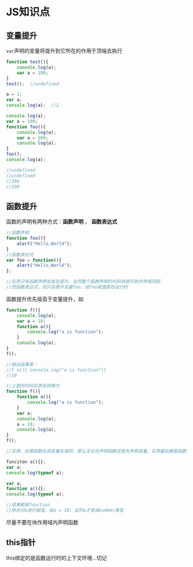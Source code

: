# JS知识点

## 变量提升

`var`声明的变量将提升到它所在的作用于顶端去执行

```javascript
function test(){
    console.log(a);
    var a = 100;
}
test();  //undefined
```

```javascript
a = 1;
var a;
console.log(a);  //1
```

```javascript
console.log(a);
var a = 100;
function foo(){
    console.log(a);
    var a = 200;
    console.log(a);
}
foo();
console.log(a);

//undefined
//undefined
//200
//100
```



## 函数提升

函数的声明有两种方式：**函数声明**  ， **函数表达式**

```javascript
//函数声明
function foo(){
    alert("Hello,World");
}
//函数表达式
var foo = function(){
    alert("Hello,World");
};

//实质只有函数声明会发生提升，会将整个函数声明的代码块提升到作用域顶部
//而函数表达式，则只会提升变量foo，给foo赋值是在运行时
```



函数提升优先级高于变量提升，如

```javascript
function f(){
	console.log(a);
	var a = 10;
	function a(){
		console.log("a is function");
	}
	console.log(a);
}
f();

//输出结果是：
//f a(){ console.log("a is function")}
//10

//上面的代码实质会转换为
function f(){
    function a(){
        console.log("a is function");
    }
    var a;
    console.log(a);
    a = 10;
    console.log(a);
}
f();

//实质，如果函数名和变量名相同，那么无论先声明函数还是先声明变量，实质最后都是函数

funciton a(){};
var a;
console.log(typeof a);

var a;
function a(){};
console.log(typeof a);

//结果都是function
//除非对a进行赋值，如a = 10; 此时a才变成number类型
```

尽量不要在块作用域内声明函数



## this指针

this绑定的是函数运行时的上下文环境...切记